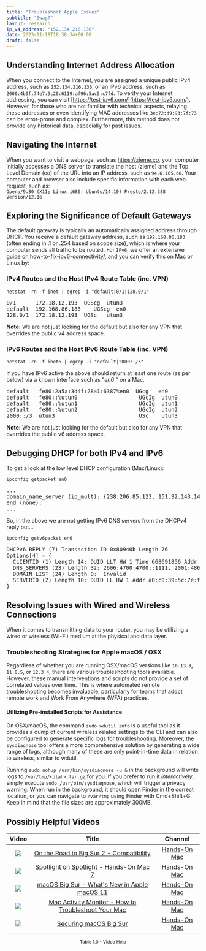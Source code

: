 ```yaml
---
title: "Troubleshoot Apple Issues"
subtitle: "Swag?"
layout: research
ip_v4_address: "152.134.216.136"
date: 2023-11-18T18:38:34+00:00
draft: false
---
```


## Understanding Internet Address Allocation

When you connect to the Internet, you are assigned a unique public IPv4 address, such as ```152.134.216.136```, or an IPv6 address, such as ```2000:4b9f:74e7:9c20:6119:af96:5ac5:c7fd```. To verify your Internet addressing, you can visit [https://test-ipv6.com/](https://test-ipv6.com/). However, for those who are not familiar with technical aspects, relaying these addresses or even identifying MAC addresses like ```3e:72:d9:93:7f:73``` can be error-prone and complex. Furthermore, this method does not provide any historical data, especially for past issues.
## Navigating the Internet

When you want to visit a webpage, such as https://zieme.co, your computer initially accesses a DNS server to translate the host (zieme) and the Top Level Domain (co) of the URL into an IP address, such as ```94.6.165.60```. Your computer and browser also include specific information with each web request, such as: <br>```Opera/9.80 (X11; Linux i686; Ubuntu/14.10) Presto/2.12.388 Version/12.16```
## Exploring the Significance of Default Gateways

The default gateway is typically an automatically assigned address through DHCP. You receive a default gateway address, such as ```192.168.86.183``` (often ending in .1 or .254 based on scope size), which is where your computer sends all traffic to be routed. For ```IPv6```, we offer an extensive guide on [how-to-fix-ipv6-connectivity/](/blog/how-to-fix-ipv6-connectivity/), and you can verify this on Mac or Linux by: <br>
### IPv4 Routes and the Host IPv4 Route Table (inc. VPN)
```netstat -rn -f inet | egrep -i "default|0/1|128.0/1"```

<pre>
0/1      172.18.12.193  UGScg  utun3
default  192.168.86.183    UGScg  en0
128.0/1  172.18.12.193  UGSc   utun3</pre>

**Note:** We are not just looking for the default but also for any VPN that overrides the public v4 address space.

### IPv6 Routes and the Host IPv6 Route Table (inc. VPN)
```netstat -rn -f inet6 | egrep -i "default|2000::/3"```

If you have IPv6 active the above should return at least one route (as per below) via a known interface such as "_en0_ " on a Mac. 

<pre>
default   fe80:2a5a:3d4f:28a1:6387%en0  UGcg   en0
default   fe80::%utun0                   UGcIg  utun0
default   fe80::%utun1                   UGcIg  utun1
default   fe80::%utun2                   UGcIg  utun2
2000::/3  utun3                          USc    utun3</pre>

**Note:** We are not just looking for the default but also for any VPN that overrides the public v6 address space.
<br>

## Debugging DHCP for both IPv4 and IPv6

To get a look at the low level DHCP configuration (Mac/Linux): 

```ipconfig getpacket en0```

<pre>
...
domain_name_server (ip_mult): {238.206.85.123, 151.92.143.145}
end (none):
...</pre>

So, in the above we are not getting IPv6 DNS servers from the DHCPv4 reply but...

```ipconfig getv6packet en0```

<pre>
DHCPv6 REPLY (7) Transaction ID 0x80940b Length 76
Options[4] = {
  CLIENTID (1) Length 14: DUID LLT HW 1 Time 668691856 Addr 3e:72:d9:93:7f:73
  DNS_SERVERS (23) Length 32: 2606:4700:4700::1111, 2001:4860:4860::8844
  DOMAIN_LIST (24) Length 0:  Invalid
  SERVERID (2) Length 10: DUID LL HW 1 Addr a0:c0:39:5c:7e:f4
}</pre>




## Resolving Issues with Wired and Wireless Connections
When it comes to transmitting data to your router, you may be utilizing a wired or wireless (Wi-Fi) medium at the physical and data layer.
### Troubleshooting Strategies for Apple macOS / OSX
Regardless of whether you are running OSX/macOS versions like ```10.13.9```, ```11.0.5```, or ```12.3.4```, there are various troubleshooting tools available. However, these manual interventions and scripts do not provide a set of correlated values over time. This is where automated remote troubleshooting becomes invaluable, particularly for teams that adopt remote work and Work From Anywhere (WFA) practices.
#### Utilizing Pre-installed Scripts for Assistance
On OSX/macOS, the command ```sudo wdutil info``` is a useful tool as it provides a dump of current wireless related settings to the CLI and can also be configured to generate specific logs for troubleshooting. Moreover, the ```sysdiagnose``` tool offers a more comprehensive solution by generating a wide range of logs, although many of these are only point-in-time data in relation to wireless, similar to wdutil.

Running ```sudo nohup /usr/bin/sysdiagnose -u &``` in the background will write logs to ```/var/tmp/<blah>.tar.gz``` for you. If you prefer to run it *interactively*, simply execute ```sudo /usr/bin/sysdiagnose```, which will trigger a privacy warning. When run in the background, it should open Finder in the correct location, or you can navigate to ```/var/tmp``` using Finder with Cmd+Shift+G. Keep in mind that the file sizes are approximately 300MB.
## Possibly Helpful Videos

<link href="/plugins/lity/css/lity.min.css" rel="stylesheet">
<script src="/plugins/lity/js/lity.min.js"></script>
<div class="table1-start"></div>

|Video | Title | Channel |
| :---: | :---: | :---: |
|<a href="https://www.youtube.com/watch?v=HEbK-Tignuc" data-lity><img src="https://i.ytimg.com/vi/HEbK-Tignuc/default.jpg" class="img-fluid"></a>|<a href="https://www.youtube.com/watch?v=HEbK-Tignuc" data-lity>On the Road to Big Sur 2 - Compatibility</a>|<a target="_blank" href="https://www.youtube.com/channel/UCg43DP8MdHVcl4rFK_delBg" >Hands-On Mac</a>|
|<a href="https://www.youtube.com/watch?v=RslZ4W1EPqk" data-lity><img src="https://i.ytimg.com/vi/RslZ4W1EPqk/default.jpg" class="img-fluid"></a>|<a href="https://www.youtube.com/watch?v=RslZ4W1EPqk" data-lity>Spotlight on Spotlight - Hands-On Mac 7</a>|<a target="_blank" href="https://www.youtube.com/channel/UCg43DP8MdHVcl4rFK_delBg" >Hands-On Mac</a>|
|<a href="https://www.youtube.com/watch?v=JMKi6o9kaZI" data-lity><img src="https://i.ytimg.com/vi/JMKi6o9kaZI/default.jpg" class="img-fluid"></a>|<a href="https://www.youtube.com/watch?v=JMKi6o9kaZI" data-lity>macOS Big Sur - What&#39;s New in Apple macOS 11</a>|<a target="_blank" href="https://www.youtube.com/channel/UCg43DP8MdHVcl4rFK_delBg" >Hands-On Mac</a>|
|<a href="https://www.youtube.com/watch?v=TWzWd_DiaJ0" data-lity><img src="https://i.ytimg.com/vi/TWzWd_DiaJ0/default.jpg" class="img-fluid"></a>|<a href="https://www.youtube.com/watch?v=TWzWd_DiaJ0" data-lity>Mac Activity Monitor - How to Troubleshoot Your Mac</a>|<a target="_blank" href="https://www.youtube.com/channel/UCg43DP8MdHVcl4rFK_delBg" >Hands-On Mac</a>|
|<a href="https://www.youtube.com/watch?v=7KdhJimuhNw" data-lity><img src="https://i.ytimg.com/vi/7KdhJimuhNw/default.jpg" class="img-fluid"></a>|<a href="https://www.youtube.com/watch?v=7KdhJimuhNw" data-lity>Securing macOS Big Sur</a>|<a target="_blank" href="https://www.youtube.com/channel/UCg43DP8MdHVcl4rFK_delBg" >Hands-On Mac</a>|

<center><small>Table 1.0 - Video Help</small></center>
 <br>
<div class="table1-end"></div>
<script type="text/javascript">
(function() {
    $('div.table1-start').nextUntil('div.table1-end', 'table').addClass('table thead-dark table-striped table-responsive rounded').attr('id', 't1');
    $('#t1').find('thead').addClass('thead-dark');
})();
</script>
